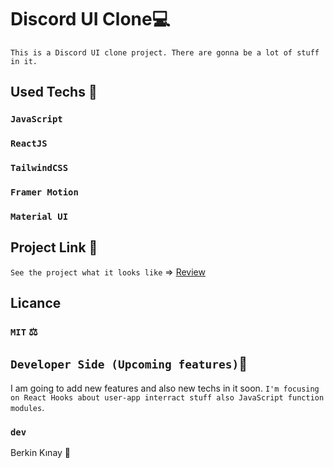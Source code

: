 # Discord UI Clone💻
`This is a Discord UI clone project. There are gonna be a lot of stuff in it.`

## Used Techs 🥰

### `JavaScript`
### `ReactJS`
### `TailwindCSS`
### `Framer Motion`
### `Material UI`

## Project Link 🔭

`See the project what it looks like` => [Review](https://discord-clone-47aw5yejj-developedbyven.vercel.app/)

## Licance
### `MIT` ⚖️

## `Developer Side (Upcoming features)`💫
I am going to add new features and also new techs in it soon.
`I'm focusing on React Hooks about user-app interract stuff also JavaScript function modules`.

### `dev`
Berkin Kınay 👤
